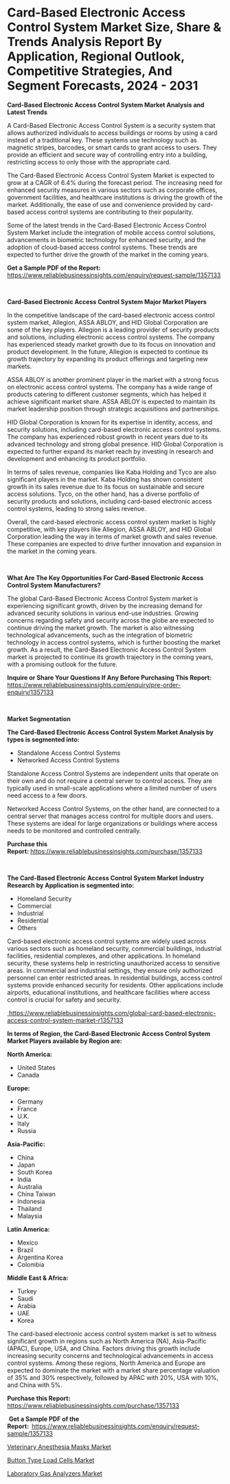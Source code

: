 <p><h1>Card-Based Electronic Access Control System Market Size, Share & Trends Analysis Report By Application, Regional Outlook, Competitive Strategies, And Segment Forecasts, 2024 - 2031</h1></p><p><strong>Card-Based Electronic Access Control System Market Analysis and Latest Trends</strong></p>
<p><p>A Card-Based Electronic Access Control System is a security system that allows authorized individuals to access buildings or rooms by using a card instead of a traditional key. These systems use technology such as magnetic stripes, barcodes, or smart cards to grant access to users. They provide an efficient and secure way of controlling entry into a building, restricting access to only those with the appropriate card.</p><p>The Card-Based Electronic Access Control System Market is expected to grow at a CAGR of 6.4% during the forecast period. The increasing need for enhanced security measures in various sectors such as corporate offices, government facilities, and healthcare institutions is driving the growth of the market. Additionally, the ease of use and convenience provided by card-based access control systems are contributing to their popularity.</p><p>Some of the latest trends in the Card-Based Electronic Access Control System Market include the integration of mobile access control solutions, advancements in biometric technology for enhanced security, and the adoption of cloud-based access control systems. These trends are expected to further drive the growth of the market in the coming years.</p></p>
<p><strong>Get a Sample PDF of the Report:&nbsp;</strong> <a href="https://www.reliablebusinessinsights.com/enquiry/request-sample/1357133">https://www.reliablebusinessinsights.com/enquiry/request-sample/1357133</a></p>
<p>&nbsp;</p>
<p><strong>Card-Based Electronic Access Control System Major Market Players</strong></p>
<p><p>In the competitive landscape of the card-based electronic access control system market, Allegion, ASSA ABLOY, and HID Global Corporation are some of the key players. Allegion is a leading provider of security products and solutions, including electronic access control systems. The company has experienced steady market growth due to its focus on innovation and product development. In the future, Allegion is expected to continue its growth trajectory by expanding its product offerings and targeting new markets.</p><p>ASSA ABLOY is another prominent player in the market with a strong focus on electronic access control systems. The company has a wide range of products catering to different customer segments, which has helped it achieve significant market share. ASSA ABLOY is expected to maintain its market leadership position through strategic acquisitions and partnerships.</p><p>HID Global Corporation is known for its expertise in identity, access, and security solutions, including card-based electronic access control systems. The company has experienced robust growth in recent years due to its advanced technology and strong global presence. HID Global Corporation is expected to further expand its market reach by investing in research and development and enhancing its product portfolio.</p><p>In terms of sales revenue, companies like Kaba Holding and Tyco are also significant players in the market. Kaba Holding has shown consistent growth in its sales revenue due to its focus on sustainable and secure access solutions. Tyco, on the other hand, has a diverse portfolio of security products and solutions, including card-based electronic access control systems, leading to strong sales revenue.</p><p>Overall, the card-based electronic access control system market is highly competitive, with key players like Allegion, ASSA ABLOY, and HID Global Corporation leading the way in terms of market growth and sales revenue. These companies are expected to drive further innovation and expansion in the market in the coming years.</p></p>
<p>&nbsp;</p>
<p><strong>What Are The Key Opportunities For Card-Based Electronic Access Control System Manufacturers?</strong></p>
<p><p>The global Card-Based Electronic Access Control System market is experiencing significant growth, driven by the increasing demand for advanced security solutions in various end-use industries. Growing concerns regarding safety and security across the globe are expected to continue driving the market growth. The market is also witnessing technological advancements, such as the integration of biometric technology in access control systems, which is further boosting the market growth. As a result, the Card-Based Electronic Access Control System market is projected to continue its growth trajectory in the coming years, with a promising outlook for the future.</p></p>
<p><strong>Inquire or Share Your Questions If Any Before Purchasing This Report:</strong> <a href="https://www.reliablebusinessinsights.com/enquiry/pre-order-enquiry/1357133">https://www.reliablebusinessinsights.com/enquiry/pre-order-enquiry/1357133</a></p>
<p>&nbsp;</p>
<p><strong>Market Segmentation</strong></p>
<p><strong>The Card-Based Electronic Access Control System Market Analysis by types is segmented into:</strong></p>
<p><ul><li>Standalone Access Control Systems</li><li>Networked Access Control Systems</li></ul></p>
<p><p>Standalone Access Control Systems are independent units that operate on their own and do not require a central server to control access. They are typically used in small-scale applications where a limited number of users need access to a few doors. </p><p>Networked Access Control Systems, on the other hand, are connected to a central server that manages access control for multiple doors and users. These systems are ideal for large organizations or buildings where access needs to be monitored and controlled centrally.</p></p>
<p><strong>Purchase this Report:&nbsp;</strong><a href="https://www.reliablebusinessinsights.com/purchase/1357133">https://www.reliablebusinessinsights.com/purchase/1357133</a></p>
<p>&nbsp;</p>
<p><strong>The Card-Based Electronic Access Control System Market Industry Research by Application is segmented into:</strong></p>
<p><ul><li>Homeland Security</li><li>Commercial</li><li>Industrial</li><li>Residential</li><li>Others</li></ul></p>
<p><p>Card-based electronic access control systems are widely used across various sectors such as homeland security, commercial buildings, industrial facilities, residential complexes, and other applications. In homeland security, these systems help in restricting unauthorized access to sensitive areas. In commercial and industrial settings, they ensure only authorized personnel can enter restricted areas. In residential buildings, access control systems provide enhanced security for residents. Other applications include airports, educational institutions, and healthcare facilities where access control is crucial for safety and security.</p></p>
<p><a href="https://www.reliablebusinessinsights.com/global-card-based-electronic-access-control-system-market-r1357133">&nbsp;https://www.reliablebusinessinsights.com/global-card-based-electronic-access-control-system-market-r1357133</a></p>
<p><strong>In terms of Region, the Card-Based Electronic Access Control System Market Players available by Region are:</strong></p>
<p>
    <p> <strong> North America: </strong>
        <ul>
            <li>United States</li>
            <li>Canada</li>
        </ul>
        </p> 
    <p> <strong> Europe: </strong>
        <ul>
            <li>Germany</li>
            <li>France</li>
            <li>U.K.</li>
            <li>Italy</li>
            <li>Russia</li>
        </ul>
        </p> 
    <p> <strong> Asia-Pacific: </strong>
        <ul>
            <li>China</li>
            <li>Japan</li>
            <li>South Korea</li>
            <li>India</li>
            <li>Australia</li>
            <li>China Taiwan</li>
            <li>Indonesia</li>
            <li>Thailand</li>
            <li>Malaysia</li>
        </ul>
        </p> 
    <p> <strong> Latin America: </strong>
        <ul>
            <li>Mexico</li>
            <li>Brazil</li>
            <li>Argentina Korea</li>
            <li>Colombia</li>
        </ul>
        </p> 
    <p> <strong> Middle East & Africa: </strong>
        <ul>
            <li>Turkey</li>
            <li>Saudi</li>
            <li>Arabia</li>
            <li>UAE</li>
            <li>Korea</li>
        </ul>
    </p>
    </p>
<p><p>The card-based electronic access control system market is set to witness significant growth in regions such as North America (NA), Asia-Pacific (APAC), Europe, USA, and China. Factors driving this growth include increasing security concerns and technological advancements in access control systems. Among these regions, North America and Europe are expected to dominate the market with a market share percentage valuation of 35% and 30% respectively, followed by APAC with 20%, USA with 10%, and China with 5%.</p></p>
<p><strong>Purchase this Report: </strong><a href="https://www.reliablebusinessinsights.com/purchase/1357133">https://www.reliablebusinessinsights.com/purchase/1357133</a></p>
<p>&nbsp;<strong>Get a Sample PDF of the Report:&nbsp;&nbsp;</strong><a href="https://www.reliablebusinessinsights.com/enquiry/request-sample/1357133">https://www.reliablebusinessinsights.com/enquiry/request-sample/1357133</a></p>
<p><strong></strong></p>
<p><p><a href="https://www.linkedin.com/pulse/global-veterinary-anesthesia-masks-market-projected-grow-f0djf">Veterinary Anesthesia Masks Market</a></p><p><a href="https://www.linkedin.com/pulse/global-button-type-load-cells-market-size-amp-share-analysis-vuque">Button Type Load Cells Market</a></p><p><a href="https://www.linkedin.com/pulse/laboratory-gas-analyzers-market-research-report-includes-vuqje">Laboratory Gas Analyzers Market</a></p></p>